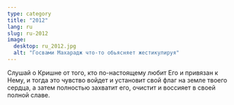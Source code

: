 ```yaml
---
type: category
title: "2012"
lang: ru
slug: ru-2012
image: 
  desktop: ru_2012.jpg
  alt: "Госвами Махарадж что-то обьясняет жестикулируя"
---
```


Слушай о Кришне от того, кто по-настоящему любит Его и привязан к Нему, и тогда это чувство войдет и установит свой флаг на земле твоего сердца, а затем полностью захватит его, очистит и воссияет в своей полной славе.
